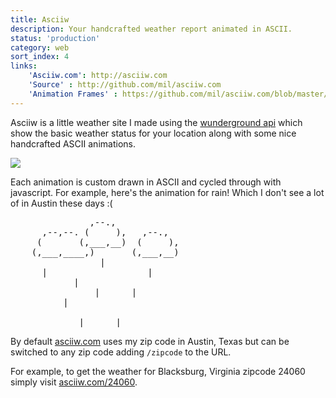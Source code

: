 ```yaml
---
title: Asciiw
description: Your handcrafted weather report animated in ASCII.
status: 'production'
category: web
sort_index: 4
links:
    'Asciiw.com': http://asciiw.com
    'Source' : http://github.com/mil/asciiw.com
    'Animation Frames' : https://github.com/mil/asciiw.com/blob/master/js/frames.js
---
```


Asciiw is a little weather site I made using the [wunderground api]() which show the basic weather status for your location along with some nice handcrafted ASCII animations. 


<div class='interface-hero'>
<div class='window-chrome'><img src="/interfaces/Asciiw/screenshot.png"></div>
<span class='caption'></span>
</div>

Each animation is custom drawn in ASCII and cycled through with javascript. For example, here's the animation for rain! Which I don't see a lot of in Austin these days :(

<script src="/interfaces/Asciiw/site/js/frames.js"></script>
<pre class='ascii-frames'>
               ,--.,            
      ,--,--. (     ),   ,--.,  
     (       (,___,__)  (     ),
    (,___,____,)       (,___,__)
                 |              
      |                   |     
            |                   
                |      |        
          |                     
                                
             |      |           
</pre>

By default [asciiw.com]() uses my zip code in Austin, Texas but can be switched to any zip code adding `/zipcode` to the URL. 

For example, to get the weather for Blacksburg, Virginia zipcode 24060 simply visit [asciiw.com/24060](http://asciiw.com/24060).
